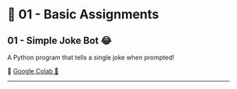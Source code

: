# 📌 01 - Basic Assignments  

## 01 - Simple Joke Bot 😂  
A Python program that tells a single joke when prompted!    

🔗 [Google Colab 🚀](https://colab.research.google.com/drive/1mFM3AA0n5nUhEWEGVThVdyYwXI5xlssE#scrollTo=r3d7-4ulWDFK&line=1&uniqifier=1)  

---



